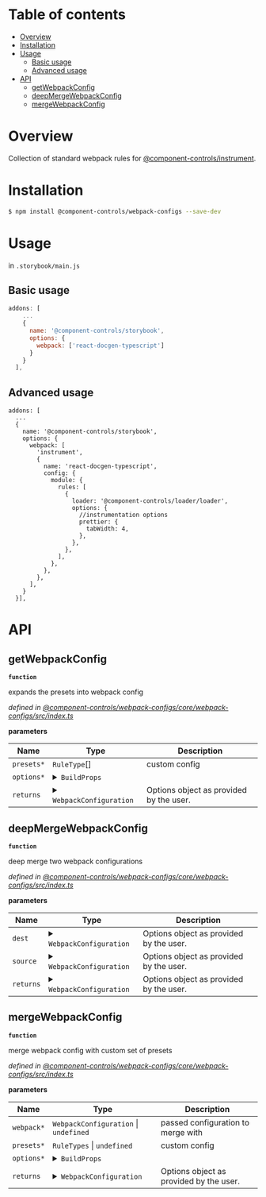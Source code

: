 # Table of contents

-   [Overview](#overview)
-   [Installation](#installation)
-   [Usage](#usage)
    -   [Basic usage](#basic-usage)
    -   [Advanced usage](#advanced-usage)
-   [API](#api)
    -   [getWebpackConfig](#getwebpackconfig)
    -   [deepMergeWebpackConfig](#deepmergewebpackconfig)
    -   [mergeWebpackConfig](#mergewebpackconfig)

# Overview

Collection of standard webpack rules for [@component-controls/instrument](https://github.com/ccontrols/component-controls/tree/master/core/instrument).

# Installation

```bash
$ npm install @component-controls/webpack-configs --save-dev
```

# Usage

in `.storybook/main.js`

## Basic usage

```js
addons: [
    ...
    {
      name: '@component-controls/storybook',
      options: {
        webpack: ['react-docgen-typescript']
      }
    }
  ],
```

## Advanced usage

    addons: [
      ...
      {
        name: '@component-controls/storybook',
        options: {
          webpack: [
            'instrument',
            {
              name: 'react-docgen-typescript',
              config: {
                module: {
                  rules: [
                    {
                      loader: '@component-controls/loader/loader',
                      options: {
                        //instrumentation options
                        prettier: {
                          tabWidth: 4,
                        },
                      },
                    },
                  ],
                },
              },
            },
          ],
        }
      }],

# API

<api-readme extract="getWebpackConfig, deepMergeWebpackConfig, mergeWebpackConfig"  maxDepth=5 />

<!-- START-API-README -->

## getWebpackConfig

**`function`**

expands the presets into webpack config

_defined in [@component-controls/webpack-configs/core/webpack-configs/src/index.ts](https://github.com/ccontrols/component-controls/tree/master/core/webpack-configs/src/index.ts#L71)_

**parameters**

| Name       | Type                                                                                                                                                                                                                                                                                                                                                                                                                                                                                                                                                                                                                                                                                                                                                                                                                                                                                                                                                                                                                                                                                                                                                                                                                                                                                                                                                                                                                                                                                                                                                                                                                                                                                                                                                                                                                                                                                                                                                                                                                                                                                                                                                                                                                                                                                                                                                                                                                                                                                                                                                                                                                                                                                                                                                                                                                                                                                                                                                                                                                                                                                                                                                                                                                                                                                                                                                                                                                                                                                                                                                                                                                                                                                                                                                                                                                                                                                                                                                                                                                                                                                                                                                                                                                                                                                                                                                                                                                                                                                                                                                                                                                                                                                                                                                                                                                                                                                                                                                                                                                                                                                                                                                                                                                                                                                                                                                                                                                                                                                                                                                                                                                                                                                                                                                                                                                                                                                                                                                                                                                                                                                                                                                                                                                                                                                                                                                                                                                                                                                                                                                                                                                                                                                                                                                                                                                                                                                                                                                                                                                                                                                                                                                                                                                                                                                                                                                                                                                                                                                                                                                                                                                                                                                                                                                                                                                                                                                                                                                                                                                                                                                                                                                                                                                                                                                                                                                                                                                                                                                                                                                                                                                                                                                                                                                                                                                                                                                                                                                                                                                                                                                                                                                                                                                                                                                                                                                                                                                                                                                                                                                                                                                                                                                                                                                                                                                                                                                                                                                                                                                                                                                                                                                                                                                                                                                                                                                                                                                                                                                                                                                                                                                                                                                                                                                                                                                                                                                                                                                                                                                                                                                                                             | Description                             |
| ---------- | -------------------------------------------------------------------------------------------------------------------------------------------------------------------------------------------------------------------------------------------------------------------------------------------------------------------------------------------------------------------------------------------------------------------------------------------------------------------------------------------------------------------------------------------------------------------------------------------------------------------------------------------------------------------------------------------------------------------------------------------------------------------------------------------------------------------------------------------------------------------------------------------------------------------------------------------------------------------------------------------------------------------------------------------------------------------------------------------------------------------------------------------------------------------------------------------------------------------------------------------------------------------------------------------------------------------------------------------------------------------------------------------------------------------------------------------------------------------------------------------------------------------------------------------------------------------------------------------------------------------------------------------------------------------------------------------------------------------------------------------------------------------------------------------------------------------------------------------------------------------------------------------------------------------------------------------------------------------------------------------------------------------------------------------------------------------------------------------------------------------------------------------------------------------------------------------------------------------------------------------------------------------------------------------------------------------------------------------------------------------------------------------------------------------------------------------------------------------------------------------------------------------------------------------------------------------------------------------------------------------------------------------------------------------------------------------------------------------------------------------------------------------------------------------------------------------------------------------------------------------------------------------------------------------------------------------------------------------------------------------------------------------------------------------------------------------------------------------------------------------------------------------------------------------------------------------------------------------------------------------------------------------------------------------------------------------------------------------------------------------------------------------------------------------------------------------------------------------------------------------------------------------------------------------------------------------------------------------------------------------------------------------------------------------------------------------------------------------------------------------------------------------------------------------------------------------------------------------------------------------------------------------------------------------------------------------------------------------------------------------------------------------------------------------------------------------------------------------------------------------------------------------------------------------------------------------------------------------------------------------------------------------------------------------------------------------------------------------------------------------------------------------------------------------------------------------------------------------------------------------------------------------------------------------------------------------------------------------------------------------------------------------------------------------------------------------------------------------------------------------------------------------------------------------------------------------------------------------------------------------------------------------------------------------------------------------------------------------------------------------------------------------------------------------------------------------------------------------------------------------------------------------------------------------------------------------------------------------------------------------------------------------------------------------------------------------------------------------------------------------------------------------------------------------------------------------------------------------------------------------------------------------------------------------------------------------------------------------------------------------------------------------------------------------------------------------------------------------------------------------------------------------------------------------------------------------------------------------------------------------------------------------------------------------------------------------------------------------------------------------------------------------------------------------------------------------------------------------------------------------------------------------------------------------------------------------------------------------------------------------------------------------------------------------------------------------------------------------------------------------------------------------------------------------------------------------------------------------------------------------------------------------------------------------------------------------------------------------------------------------------------------------------------------------------------------------------------------------------------------------------------------------------------------------------------------------------------------------------------------------------------------------------------------------------------------------------------------------------------------------------------------------------------------------------------------------------------------------------------------------------------------------------------------------------------------------------------------------------------------------------------------------------------------------------------------------------------------------------------------------------------------------------------------------------------------------------------------------------------------------------------------------------------------------------------------------------------------------------------------------------------------------------------------------------------------------------------------------------------------------------------------------------------------------------------------------------------------------------------------------------------------------------------------------------------------------------------------------------------------------------------------------------------------------------------------------------------------------------------------------------------------------------------------------------------------------------------------------------------------------------------------------------------------------------------------------------------------------------------------------------------------------------------------------------------------------------------------------------------------------------------------------------------------------------------------------------------------------------------------------------------------------------------------------------------------------------------------------------------------------------------------------------------------------------------------------------------------------------------------------------------------------------------------------------------------------------------------------------------------------------------------------------------------------------------------------------------------------------------------------------------------------------------------------------------------------------------------------------------------------------------------------------------------------------------------------------------------------------------------------------------------------------------------------------------------------------------------------------------------------------------------------------------------------------------------------------------------------------------------------------------------------------------------------------------------------------------------------------------------------------------------------------------------------------------------------------------------------------------------------------------------------------------------------------------------------------------------------------------------------------------------------------------------------------------------------------------------------------------------------------------------------------------------------------------------------------------------------------------------------------------------------------------------------------------------------------------------------------------------------------------------------------------------------------------------------------------------------------------------------------------------------------------------------------------------------------------------------------------------------------------------------------------------------------------------------------------------------------------------------------------------------------------------------------------------------------------------------------------------------------------------------------------------------------------------------------------------------------------------------------------------------------------------------------------------------------------------------------------------------------------- | --------------------------------------- |
| `presets*` | `RuleType`\[]                                                                                                                                                                                                                                                                                                                                                                                                                                                                                                                                                                                                                                                                                                                                                                                                                                                                                                                                                                                                                                                                                                                                                                                                                                                                                                                                                                                                                                                                                                                                                                                                                                                                                                                                                                                                                                                                                                                                                                                                                                                                                                                                                                                                                                                                                                                                                                                                                                                                                                                                                                                                                                                                                                                                                                                                                                                                                                                                                                                                                                                                                                                                                                                                                                                                                                                                                                                                                                                                                                                                                                                                                                                                                                                                                                                                                                                                                                                                                                                                                                                                                                                                                                                                                                                                                                                                                                                                                                                                                                                                                                                                                                                                                                                                                                                                                                                                                                                                                                                                                                                                                                                                                                                                                                                                                                                                                                                                                                                                                                                                                                                                                                                                                                                                                                                                                                                                                                                                                                                                                                                                                                                                                                                                                                                                                                                                                                                                                                                                                                                                                                                                                                                                                                                                                                                                                                                                                                                                                                                                                                                                                                                                                                                                                                                                                                                                                                                                                                                                                                                                                                                                                                                                                                                                                                                                                                                                                                                                                                                                                                                                                                                                                                                                                                                                                                                                                                                                                                                                                                                                                                                                                                                                                                                                                                                                                                                                                                                                                                                                                                                                                                                                                                                                                                                                                                                                                                                                                                                                                                                                                                                                                                                                                                                                                                                                                                                                                                                                                                                                                                                                                                                                                                                                                                                                                                                                                                                                                                                                                                                                                                                                                                                                                                                                                                                                                                                                                                                                                                                                                                                                                                                    | custom config                           |
| `options*` | <details><summary>`BuildProps`</summary><blockquote>`webpack`: `Configuration` \| `WebpackConfigFn`<br />`finalWebpack`: `Configuration` \| `WebpackConfigFn`<br />`presets`: RuleTypes<br />`configPath`: `string`<br />`distFolder`: `string`<br />`bundleName`: `string`<br />`staticFolder`: `string`<br />`cssFileName`: `string`<br />`logOptions`: `Partial`&lt;`LogOptions`><br />`mode`: `"none"` \| `"development"` \| `"production"`<br /><details><summary>`loaders`</summary><blockquote>`encodeHTML`\*: encodeHTML<br />`at`\*: **function** (<br />`index`\*: <br />) => `T` \| `undefined`<br />`module`: `string`<br />`ident`: `string`<br />`loader`: `string`<br />`options`: `string` \| `type`</blockquote></details></blockquote></details>                                                                                                                                                                                                                                                                                                                                                                                                                                                                                                                                                                                                                                                                                                                                                                                                                                                                                                                                                                                                                                                                                                                                                                                                                                                                                                                                                                                                                                                                                                                                                                                                                                                                                                                                                                                                                                                                                                                                                                                                                                                                                                                                                                                                                                                                                                                                                                                                                                                                                                                                                                                                                                                                                                                                                                                                                                                                                                                                                                                                                                                                                                                                                                                                                                                                                                                                                                                                                                                                                                                                                                                                                                                                                                                                                                                                                                                                                                                                                                                                                                                                                                                                                                                                                                                                                                                                                                                                                                                                                                                                                                                                                                                                                                                                                                                                                                                                                                                                                                                                                                                                                                                                                                                                                                                                                                                                                                                                                                                                                                                                                                                                                                                                                                                                                                                                                                                                                                                                                                                                                                                                                                                                                                                                                                                                                                                                                                                                                                                                                                                                                                                                                                                                                                                                                                                                                                                                                                                                                                                                                                                                                                                                                                                                                                                                                                                                                                                                                                                                                                                                                                                                                                                                                                                                                                                                                                                                                                                                                                                                                                                                                                                                                                                                                                                                                                                                                                                                                                                                                                                                                                                                                                                                                                                                                                                                                                                                                                                                                                                                                                                                                                                                                                                                                                                                                                                                                                                                                                                                                                                                                                                                                                                                                                                                                                                                                                                                                                                                                                                                                                                                                                                                                                                                                                                                                                                                                               |                                         |
| `returns`  | <details><summary>`WebpackConfiguration`</summary><blockquote>`amd`: `false` \| `type`<br />`bail`: `boolean`<br />`cache`: `boolean` \| `MemoryCacheOptions` \| `FileCacheOptions`<br />`context`: `string`<br />`dependencies`: `string`\[]<br />`devtool`: `string` \| `false`<br />`entry`: `string` \| `function` \| `EntryObject` \| `string`\[]<br /><details><summary>`experiments`</summary><blockquote>`asyncWebAssembly`: `boolean`<br />`backCompat`: `boolean`<br />`cacheUnaffected`: `boolean`<br />`css`: `boolean`<br />`futureDefaults`: `boolean`<br />`layers`: `boolean`<br />`outputModule`: `boolean`<br />`syncWebAssembly`: `boolean`<br />`topLevelAwait`: `boolean`<br />`buildHttp`: `HttpUriOptions` \| ((`string`, `RegExp`, `function`))\[]<br />`lazyCompilation`: `boolean` \| `LazyCompilationOptions`</blockquote></details><details><summary>`externals`</summary><blockquote>`byLayer`: `type` \| `function`</blockquote></details><details><summary>`externalsPresets`</summary><blockquote>`electron`: `boolean`<br />`electronMain`: `boolean`<br />`electronPreload`: `boolean`<br />`electronRenderer`: `boolean`<br />`node`: `boolean`<br />`nwjs`: `boolean`<br />`web`: `boolean`<br />`webAsync`: `boolean`</blockquote></details>`externalsType`: `"var"` \| `"module"` \| `"assign"` \| `"this"` \| `"window"` \| `"self"` \| `"global"` \| `"commonjs"` \| `"commonjs2"` \| `"commonjs-module"` \| `"commonjs-static"` \| `"amd"` \| `"amd-require"` \| `"umd"` \| `"umd2"` \| `"jsonp"` \| `"system"` \| `"promise"` \| `"import"` \| `"script"` \| `"node-commonjs"`<br />`ignoreWarnings`: ((`RegExp`, `type`, `function`))\[]<br /><details><summary>`infrastructureLogging`</summary><blockquote>`appendOnly`: `boolean`<br />`colors`: `boolean`<br />`console`: Console<br />`debug`: `string` \| `boolean` \| `RegExp` \| `FilterItemTypes`\[] \| `function`<br />`level`: `"none"` \| `"error"` \| `"warn"` \| `"info"` \| `"log"` \| `"verbose"`<br />`stream`: NodeJS.WritableStream</blockquote></details><details><summary>`loader`</summary><blockquote>\[`string`]: `any`</blockquote></details>`mode`: `"none"` \| `"development"` \| `"production"`<br /><details><summary>`module`</summary><blockquote>`defaultRules`: ((`RuleSetRule`, `string`))\[]<br />`exprContextCritical`: `boolean`<br />`exprContextRecursive`: `boolean`<br />`exprContextRegExp`: `boolean` \| `RegExp`<br />`exprContextRequest`: `string`<br /><details><summary>`generator`</summary><blockquote>`asset`\*: <br />`asset/inline`\*: <br />`asset/resource`\*: <br />`javascript`\*: <br />`javascript/auto`\*: <br />`javascript/dynamic`\*: <br />`javascript/esm`\*: </blockquote></details>`noParse`: `string` \| `Function` \| `RegExp` \| ((`string`, `Function`, `RegExp`))\[]<br /><details><summary>`parser`</summary><blockquote>`asset`\*: <br />`asset/inline`\*: <br />`asset/resource`\*: <br />`asset/source`\*: <br />`javascript`\*: <br />`javascript/auto`\*: <br />`javascript/dynamic`\*: <br />`javascript/esm`\*: </blockquote></details>`rules`: ((`RuleSetRule`, `string`))\[]<br />`strictExportPresence`: `boolean`<br />`strictThisContextOnImports`: `boolean`<br />`unknownContextCritical`: `boolean`<br />`unknownContextRecursive`: `boolean`<br />`unknownContextRegExp`: `boolean` \| `RegExp`<br />`unknownContextRequest`: `string`<br />`unsafeCache`: `boolean` \| `Function`<br />`wrappedContextCritical`: `boolean`<br />`wrappedContextRecursive`: `boolean`<br />`wrappedContextRegExp`: `RegExp`</blockquote></details>`name`: `string`<br />`node`: `false` \| `NodeOptions`<br /><details><summary>`optimization`</summary><blockquote>`checkWasmTypes`: `boolean`<br />`chunkIds`: `false` \| `"natural"` \| `"named"` \| `"deterministic"` \| `"size"` \| `"total-size"`<br />`concatenateModules`: `boolean`<br />`emitOnErrors`: `boolean`<br />`flagIncludedChunks`: `boolean`<br />`innerGraph`: `boolean`<br />`mangleExports`: `boolean` \| `"deterministic"` \| `"size"`<br />`mangleWasmImports`: `boolean`<br />`mergeDuplicateChunks`: `boolean`<br />`minimize`: `boolean`<br />`minimizer`: ((`function`, `WebpackPluginInstance`, `string`))\[]<br />`moduleIds`: `false` \| `"natural"` \| `"named"` \| `"deterministic"` \| `"size"` \| `"hashed"`<br />`noEmitOnErrors`: `boolean`<br />`nodeEnv`: `string` \| `false`<br />`portableRecords`: `boolean`<br />`providedExports`: `boolean`<br />`realContentHash`: `boolean`<br />`removeAvailableModules`: `boolean`<br />`removeEmptyChunks`: `boolean`<br />`runtimeChunk`: `boolean` \| `"single"` \| `"multiple"` \| `type`<br />`sideEffects`: `boolean` \| `"flag"`<br />`splitChunks`: `false` \| `OptimizationSplitChunksOptions`<br />`usedExports`: `boolean` \| `"global"`</blockquote></details><details><summary>`output`</summary><blockquote>`assetModuleFilename`: `string` \| `function`<br />`asyncChunks`: `boolean`<br />`auxiliaryComment`: `string` \| `LibraryCustomUmdCommentObject`<br />`charset`: `boolean`<br />`chunkFilename`: `string` \| `function`<br />`chunkFormat`: `string` \| `false`<br />`chunkLoadTimeout`: `number`<br />`chunkLoading`: `string` \| `false`<br />`chunkLoadingGlobal`: `string`<br />`clean`: `boolean` \| `CleanOptions`<br />`compareBeforeEmit`: `boolean`<br />`crossOriginLoading`: `false` \| `"anonymous"` \| `"use-credentials"`<br />`cssChunkFilename`: `string` \| `function`<br />`cssFilename`: `string` \| `function`<br />`devtoolFallbackModuleFilenameTemplate`: `string` \| `Function`<br />`devtoolModuleFilenameTemplate`: `string` \| `Function`<br />`devtoolNamespace`: `string`<br />`enabledChunkLoadingTypes`: `string`\[]<br />`enabledLibraryTypes`: `string`\[]<br />`enabledWasmLoadingTypes`: `string`\[]<br />`environment`: Environment<br />`filename`: `string` \| `function`<br />`globalObject`: `string`<br />`hashDigest`: `string`<br />`hashDigestLength`: `number`<br />`hashFunction`: `string` \| <br />`hashSalt`: `string`<br />`hotUpdateChunkFilename`: `string`<br />`hotUpdateGlobal`: `string`<br />`hotUpdateMainFilename`: `string`<br />`iife`: `boolean`<br />`importFunctionName`: `string`<br />`importMetaName`: `string`<br />`library`: `string` \| `string`\[] \| `LibraryOptions` \| `LibraryCustomUmdObject`<br />`libraryExport`: `string` \| `string`\[]<br />`libraryTarget`: `string`<br />`module`: `boolean`<br />`path`: `string`<br />`pathinfo`: `boolean` \| `"verbose"`<br />`publicPath`: `string` \| `function`<br />`scriptType`: `false` \| `"module"` \| `"text/javascript"`<br />`sourceMapFilename`: `string`<br />`sourcePrefix`: `string`<br />`strictModuleErrorHandling`: `boolean`<br />`strictModuleExceptionHandling`: `boolean`<br />`trustedTypes`: `string` \| `true` \| `TrustedTypes`<br />`umdNamedDefine`: `boolean`<br />`uniqueName`: `string`<br />`wasmLoading`: `string` \| `false`<br />`webassemblyModuleFilename`: `string`<br />`workerChunkLoading`: `string` \| `false`<br />`workerWasmLoading`: `string` \| `false`</blockquote></details>`parallelism`: `number`<br />`performance`: `false` \| `PerformanceOptions`<br />`plugins`: ((`function`, `WebpackPluginInstance`))\[]<br />`profile`: `boolean`<br />`recordsInputPath`: `string` \| `false`<br />`recordsOutputPath`: `string` \| `false`<br />`recordsPath`: `string` \| `false`<br /><details><summary>`resolve`</summary><blockquote>`alias`: `type`\[] \| `type`<br />`aliasFields`: ((`string`, `string`\[]))\[]<br /><details><summary>`byDependency`</summary><blockquote>\[`string`]: ResolveOptionsWebpackOptions</blockquote></details>`cache`: `boolean`<br />`cachePredicate`: **function** (<br />`request`\*: <br />) => `boolean`<br />`cacheWithContext`: `boolean`<br />`conditionNames`: `string`\[]<br />`descriptionFiles`: `string`\[]<br />`enforceExtension`: `boolean`<br />`exportsFields`: `string`\[]<br />`extensions`: `string`\[]<br />`fallback`: `type`\[] \| `type`<br />`fileSystem`: InputFileSystem<br />`fullySpecified`: `boolean`<br />`importsFields`: `string`\[]<br />`mainFields`: ((`string`, `string`\[]))\[]<br />`mainFiles`: `string`\[]<br />`modules`: `string`\[]<br />`plugins`: ((`ResolvePluginInstance`, `string`))\[]<br />`preferAbsolute`: `boolean`<br />`preferRelative`: `boolean`<br />`resolver`: Resolver<br />`restrictions`: ((`string`, `RegExp`))\[]<br />`roots`: `string`\[]<br />`symlinks`: `boolean`<br />`unsafeCache`: `boolean` \| `type`<br />`useSyncFileSystemCalls`: `boolean`</blockquote></details><details><summary>`resolveLoader`</summary><blockquote>`alias`: `type`\[] \| `type`<br />`aliasFields`: ((`string`, `string`\[]))\[]<br /><details><summary>`byDependency`</summary><blockquote>\[`string`]: ResolveOptionsWebpackOptions</blockquote></details>`cache`: `boolean`<br />`cachePredicate`: **function** (<br />`request`\*: <br />) => `boolean`<br />`cacheWithContext`: `boolean`<br />`conditionNames`: `string`\[]<br />`descriptionFiles`: `string`\[]<br />`enforceExtension`: `boolean`<br />`exportsFields`: `string`\[]<br />`extensions`: `string`\[]<br />`fallback`: `type`\[] \| `type`<br />`fileSystem`: InputFileSystem<br />`fullySpecified`: `boolean`<br />`importsFields`: `string`\[]<br />`mainFields`: ((`string`, `string`\[]))\[]<br />`mainFiles`: `string`\[]<br />`modules`: `string`\[]<br />`plugins`: ((`ResolvePluginInstance`, `string`))\[]<br />`preferAbsolute`: `boolean`<br />`preferRelative`: `boolean`<br />`resolver`: Resolver<br />`restrictions`: ((`string`, `RegExp`))\[]<br />`roots`: `string`\[]<br />`symlinks`: `boolean`<br />`unsafeCache`: `boolean` \| `type`<br />`useSyncFileSystemCalls`: `boolean`</blockquote></details><details><summary>`snapshot`</summary><blockquote><details><summary>`buildDependencies`</summary><blockquote>`hash`\*: <br />`timestamp`\*: </blockquote></details>`immutablePaths`: ((`string`, `RegExp`))\[]<br />`managedPaths`: ((`string`, `RegExp`))\[]<br /><details><summary>`module`</summary><blockquote>`hash`\*: <br />`timestamp`\*: </blockquote></details><details><summary>`resolve`</summary><blockquote>`hash`\*: <br />`timestamp`\*: </blockquote></details><details><summary>`resolveBuildDependencies`</summary><blockquote>`hash`\*: <br />`timestamp`\*: </blockquote></details></blockquote></details>`stats`: `boolean` \| `StatsOptions` \| `"none"` \| `"verbose"` \| `"summary"` \| `"errors-only"` \| `"errors-warnings"` \| `"minimal"` \| `"normal"` \| `"detailed"`<br />`target`: `string` \| `false` \| `string`\[]<br />`watch`: `boolean`<br /><details><summary>`watchOptions`</summary><blockquote>`aggregateTimeout`: `number`<br />`followSymlinks`: `boolean`<br />`ignored`: `string` \| `RegExp` \| `string`\[]<br />`poll`: `number` \| `boolean`<br />`stdin`: `boolean`</blockquote></details>`devServer`: `WebpackDevServer.Configuration` \| `undefined`</blockquote></details> | Options object as provided by the user. |

## deepMergeWebpackConfig

**`function`**

deep merge two webpack configurations

_defined in [@component-controls/webpack-configs/core/webpack-configs/src/index.ts](https://github.com/ccontrols/component-controls/tree/master/core/webpack-configs/src/index.ts#L101)_

**parameters**

| Name      | Type                                                                                                                                                                                                                                                                                                                                                                                                                                                                                                                                                                                                                                                                                                                                                                                                                                                                                                                                                                                                                                                                                                                                                                                                                                                                                                                                                                                                                                                                                                                                                                                                                                                                                                                                                                                                                                                                                                                                                                                                                                                                                                                                                                                                                                                                                                                                                                                                                                                                                                                                                                                                                                                                                                                                                                                                                                                                                                                                                                                                                                                                                                                                                                                                                                                                                                                                                                                                                                                                                                                                                                                                                                                                                                                                                                                                                                                                                                                                                                                                                                                                                                                                                                                                                                                                                                                                                                                                                                                                                                                                                                                                                                                                                                                                                                                                                                                                                                                                                                                                                                                                                                                                                                                                                                                                                                                                                                                                                                                                                                                                                                                                                                                                                                                                                                                                                                                                                                                                                                                                                                                                                                                                                                                                                                                                                                                                                                                                                                                                                                                                                                                                                                                                                                                                                                                                                                                                                                                                                                                                                                                                                                                                                                                                                                                                                                                                                                                                                                                                                                                                                                                                                                                                                                                                                                                                                                                                                                                                                                                                                                                                                                                                                                                                                                                                                                                                                                                                                                                                                                                                                                                                                                                                                                                                                                                                                                                                                                                                                                                                                                                                                                                                                                                                                                                                                                                                                                                                                                                                                                                                                                                                                                                                                                                                                                                                                                                                                                                                                                                                                                                                                                                                                                                                                                                                                                                                                                                                                                                                                                                                                                                                                                                                                                              | Description                             |
| --------- | ----------------------------------------------------------------------------------------------------------------------------------------------------------------------------------------------------------------------------------------------------------------------------------------------------------------------------------------------------------------------------------------------------------------------------------------------------------------------------------------------------------------------------------------------------------------------------------------------------------------------------------------------------------------------------------------------------------------------------------------------------------------------------------------------------------------------------------------------------------------------------------------------------------------------------------------------------------------------------------------------------------------------------------------------------------------------------------------------------------------------------------------------------------------------------------------------------------------------------------------------------------------------------------------------------------------------------------------------------------------------------------------------------------------------------------------------------------------------------------------------------------------------------------------------------------------------------------------------------------------------------------------------------------------------------------------------------------------------------------------------------------------------------------------------------------------------------------------------------------------------------------------------------------------------------------------------------------------------------------------------------------------------------------------------------------------------------------------------------------------------------------------------------------------------------------------------------------------------------------------------------------------------------------------------------------------------------------------------------------------------------------------------------------------------------------------------------------------------------------------------------------------------------------------------------------------------------------------------------------------------------------------------------------------------------------------------------------------------------------------------------------------------------------------------------------------------------------------------------------------------------------------------------------------------------------------------------------------------------------------------------------------------------------------------------------------------------------------------------------------------------------------------------------------------------------------------------------------------------------------------------------------------------------------------------------------------------------------------------------------------------------------------------------------------------------------------------------------------------------------------------------------------------------------------------------------------------------------------------------------------------------------------------------------------------------------------------------------------------------------------------------------------------------------------------------------------------------------------------------------------------------------------------------------------------------------------------------------------------------------------------------------------------------------------------------------------------------------------------------------------------------------------------------------------------------------------------------------------------------------------------------------------------------------------------------------------------------------------------------------------------------------------------------------------------------------------------------------------------------------------------------------------------------------------------------------------------------------------------------------------------------------------------------------------------------------------------------------------------------------------------------------------------------------------------------------------------------------------------------------------------------------------------------------------------------------------------------------------------------------------------------------------------------------------------------------------------------------------------------------------------------------------------------------------------------------------------------------------------------------------------------------------------------------------------------------------------------------------------------------------------------------------------------------------------------------------------------------------------------------------------------------------------------------------------------------------------------------------------------------------------------------------------------------------------------------------------------------------------------------------------------------------------------------------------------------------------------------------------------------------------------------------------------------------------------------------------------------------------------------------------------------------------------------------------------------------------------------------------------------------------------------------------------------------------------------------------------------------------------------------------------------------------------------------------------------------------------------------------------------------------------------------------------------------------------------------------------------------------------------------------------------------------------------------------------------------------------------------------------------------------------------------------------------------------------------------------------------------------------------------------------------------------------------------------------------------------------------------------------------------------------------------------------------------------------------------------------------------------------------------------------------------------------------------------------------------------------------------------------------------------------------------------------------------------------------------------------------------------------------------------------------------------------------------------------------------------------------------------------------------------------------------------------------------------------------------------------------------------------------------------------------------------------------------------------------------------------------------------------------------------------------------------------------------------------------------------------------------------------------------------------------------------------------------------------------------------------------------------------------------------------------------------------------------------------------------------------------------------------------------------------------------------------------------------------------------------------------------------------------------------------------------------------------------------------------------------------------------------------------------------------------------------------------------------------------------------------------------------------------------------------------------------------------------------------------------------------------------------------------------------------------------------------------------------------------------------------------------------------------------------------------------------------------------------------------------------------------------------------------------------------------------------------------------------------------------------------------------------------------------------------------------------------------------------------------------------------------------------------------------------------------------------------------------------------------------------------------------------------------------------------------------------------------------------------------------------------------------------------------------------------------------------------------------------------------------------------------------------------------------------------------------------------------------------------------------------------------------------------------------------------------------------------------------------------------------------------------------------------------------------------------------------------------------------------------------------------------------------------------------------------------------------------------------------------------------------------------------------------------------------------------------------------------------------------------------------------------------------------------------------------------------------------------------------------------------------------------------------------------------------------------------------------------------------------------------------------------------------------------------------------------------------------------------------------------------------------------------------------------------------------------------------------------------------------------------------------------------------------------------------------------------------------------------------------------------------------------------------------------------------------------------------------------------------------------------------------------- | --------------------------------------- |
| `dest`    | <details><summary>`WebpackConfiguration`</summary><blockquote>`amd`: `false` \| `type`<br />`bail`: `boolean`<br />`cache`: `boolean` \| `MemoryCacheOptions` \| `FileCacheOptions`<br />`context`: `string`<br />`dependencies`: `string`\[]<br />`devtool`: `string` \| `false`<br />`entry`: `string` \| `function` \| `EntryObject` \| `string`\[]<br /><details><summary>`experiments`</summary><blockquote>`asyncWebAssembly`: `boolean`<br />`backCompat`: `boolean`<br />`cacheUnaffected`: `boolean`<br />`css`: `boolean`<br />`futureDefaults`: `boolean`<br />`layers`: `boolean`<br />`outputModule`: `boolean`<br />`syncWebAssembly`: `boolean`<br />`topLevelAwait`: `boolean`<br />`buildHttp`: `HttpUriOptions` \| ((`string`, `RegExp`, `function`))\[]<br />`lazyCompilation`: `boolean` \| `LazyCompilationOptions`</blockquote></details>`externals`: `string` \| `RegExp` \| `ExternalItem`\[] \| `ExternalItemObjectUnknown` \| `function` \| `function`<br /><details><summary>`externalsPresets`</summary><blockquote>`electron`: `boolean`<br />`electronMain`: `boolean`<br />`electronPreload`: `boolean`<br />`electronRenderer`: `boolean`<br />`node`: `boolean`<br />`nwjs`: `boolean`<br />`web`: `boolean`<br />`webAsync`: `boolean`</blockquote></details>`externalsType`: `"var"` \| `"module"` \| `"assign"` \| `"this"` \| `"window"` \| `"self"` \| `"global"` \| `"commonjs"` \| `"commonjs2"` \| `"commonjs-module"` \| `"commonjs-static"` \| `"amd"` \| `"amd-require"` \| `"umd"` \| `"umd2"` \| `"jsonp"` \| `"system"` \| `"promise"` \| `"import"` \| `"script"` \| `"node-commonjs"`<br />`ignoreWarnings`: ((`RegExp`, `type`, `function`))\[]<br /><details><summary>`infrastructureLogging`</summary><blockquote>`appendOnly`: `boolean`<br />`colors`: `boolean`<br />`console`: Console<br />`debug`: `string` \| `boolean` \| `RegExp` \| `FilterItemTypes`\[] \| `function`<br />`level`: `"none"` \| `"error"` \| `"warn"` \| `"info"` \| `"log"` \| `"verbose"`<br />`stream`: NodeJS.WritableStream</blockquote></details><details><summary>`loader`</summary><blockquote>\[`string`]: `any`</blockquote></details>`mode`: `"none"` \| `"development"` \| `"production"`<br /><details><summary>`module`</summary><blockquote>`defaultRules`: ((`RuleSetRule`, `string`))\[]<br />`exprContextCritical`: `boolean`<br />`exprContextRecursive`: `boolean`<br />`exprContextRegExp`: `boolean` \| `RegExp`<br />`exprContextRequest`: `string`<br />`generator`: GeneratorOptionsByModuleType<br />`noParse`: `string` \| `Function` \| `RegExp` \| ((`string`, `Function`, `RegExp`))\[]<br />`parser`: ParserOptionsByModuleType<br />`rules`: ((`RuleSetRule`, `string`))\[]<br />`strictExportPresence`: `boolean`<br />`strictThisContextOnImports`: `boolean`<br />`unknownContextCritical`: `boolean`<br />`unknownContextRecursive`: `boolean`<br />`unknownContextRegExp`: `boolean` \| `RegExp`<br />`unknownContextRequest`: `string`<br />`unsafeCache`: `boolean` \| `Function`<br />`wrappedContextCritical`: `boolean`<br />`wrappedContextRecursive`: `boolean`<br />`wrappedContextRegExp`: `RegExp`</blockquote></details>`name`: `string`<br />`node`: `false` \| `NodeOptions`<br /><details><summary>`optimization`</summary><blockquote>`checkWasmTypes`: `boolean`<br />`chunkIds`: `false` \| `"natural"` \| `"named"` \| `"deterministic"` \| `"size"` \| `"total-size"`<br />`concatenateModules`: `boolean`<br />`emitOnErrors`: `boolean`<br />`flagIncludedChunks`: `boolean`<br />`innerGraph`: `boolean`<br />`mangleExports`: `boolean` \| `"deterministic"` \| `"size"`<br />`mangleWasmImports`: `boolean`<br />`mergeDuplicateChunks`: `boolean`<br />`minimize`: `boolean`<br />`minimizer`: ((`function`, `WebpackPluginInstance`, `string`))\[]<br />`moduleIds`: `false` \| `"natural"` \| `"named"` \| `"deterministic"` \| `"size"` \| `"hashed"`<br />`noEmitOnErrors`: `boolean`<br />`nodeEnv`: `string` \| `false`<br />`portableRecords`: `boolean`<br />`providedExports`: `boolean`<br />`realContentHash`: `boolean`<br />`removeAvailableModules`: `boolean`<br />`removeEmptyChunks`: `boolean`<br />`runtimeChunk`: `boolean` \| `"single"` \| `"multiple"` \| `type`<br />`sideEffects`: `boolean` \| `"flag"`<br />`splitChunks`: `false` \| `OptimizationSplitChunksOptions`<br />`usedExports`: `boolean` \| `"global"`</blockquote></details><details><summary>`output`</summary><blockquote>`assetModuleFilename`: `string` \| `function`<br />`asyncChunks`: `boolean`<br />`auxiliaryComment`: `string` \| `LibraryCustomUmdCommentObject`<br />`charset`: `boolean`<br />`chunkFilename`: `string` \| `function`<br />`chunkFormat`: `string` \| `false`<br />`chunkLoadTimeout`: `number`<br />`chunkLoading`: `string` \| `false`<br />`chunkLoadingGlobal`: `string`<br />`clean`: `boolean` \| `CleanOptions`<br />`compareBeforeEmit`: `boolean`<br />`crossOriginLoading`: `false` \| `"anonymous"` \| `"use-credentials"`<br />`cssChunkFilename`: `string` \| `function`<br />`cssFilename`: `string` \| `function`<br />`devtoolFallbackModuleFilenameTemplate`: `string` \| `Function`<br />`devtoolModuleFilenameTemplate`: `string` \| `Function`<br />`devtoolNamespace`: `string`<br />`enabledChunkLoadingTypes`: `string`\[]<br />`enabledLibraryTypes`: `string`\[]<br />`enabledWasmLoadingTypes`: `string`\[]<br />`environment`: Environment<br />`filename`: `string` \| `function`<br />`globalObject`: `string`<br />`hashDigest`: `string`<br />`hashDigestLength`: `number`<br />`hashFunction`: `string` \| <br />`hashSalt`: `string`<br />`hotUpdateChunkFilename`: `string`<br />`hotUpdateGlobal`: `string`<br />`hotUpdateMainFilename`: `string`<br />`iife`: `boolean`<br />`importFunctionName`: `string`<br />`importMetaName`: `string`<br />`library`: `string` \| `string`\[] \| `LibraryOptions` \| `LibraryCustomUmdObject`<br />`libraryExport`: `string` \| `string`\[]<br />`libraryTarget`: `string`<br />`module`: `boolean`<br />`path`: `string`<br />`pathinfo`: `boolean` \| `"verbose"`<br />`publicPath`: `string` \| `function`<br />`scriptType`: `false` \| `"module"` \| `"text/javascript"`<br />`sourceMapFilename`: `string`<br />`sourcePrefix`: `string`<br />`strictModuleErrorHandling`: `boolean`<br />`strictModuleExceptionHandling`: `boolean`<br />`trustedTypes`: `string` \| `true` \| `TrustedTypes`<br />`umdNamedDefine`: `boolean`<br />`uniqueName`: `string`<br />`wasmLoading`: `string` \| `false`<br />`webassemblyModuleFilename`: `string`<br />`workerChunkLoading`: `string` \| `false`<br />`workerWasmLoading`: `string` \| `false`</blockquote></details>`parallelism`: `number`<br />`performance`: `false` \| `PerformanceOptions`<br />`plugins`: ((`function`, `WebpackPluginInstance`))\[]<br />`profile`: `boolean`<br />`recordsInputPath`: `string` \| `false`<br />`recordsOutputPath`: `string` \| `false`<br />`recordsPath`: `string` \| `false`<br /><details><summary>`resolve`</summary><blockquote>`alias`: `type`\[] \| `type`<br />`aliasFields`: ((`string`, `string`\[]))\[]<br /><details><summary>`byDependency`</summary><blockquote>\[`string`]: ResolveOptionsWebpackOptions</blockquote></details>`cache`: `boolean`<br />`cachePredicate`: **function** (<br />`request`\*: <br />) => `boolean`<br />`cacheWithContext`: `boolean`<br />`conditionNames`: `string`\[]<br />`descriptionFiles`: `string`\[]<br />`enforceExtension`: `boolean`<br />`exportsFields`: `string`\[]<br />`extensions`: `string`\[]<br />`fallback`: `type`\[] \| `type`<br />`fileSystem`: InputFileSystem<br />`fullySpecified`: `boolean`<br />`importsFields`: `string`\[]<br />`mainFields`: ((`string`, `string`\[]))\[]<br />`mainFiles`: `string`\[]<br />`modules`: `string`\[]<br />`plugins`: ((`ResolvePluginInstance`, `string`))\[]<br />`preferAbsolute`: `boolean`<br />`preferRelative`: `boolean`<br />`resolver`: Resolver<br />`restrictions`: ((`string`, `RegExp`))\[]<br />`roots`: `string`\[]<br />`symlinks`: `boolean`<br />`unsafeCache`: `boolean` \| `type`<br />`useSyncFileSystemCalls`: `boolean`</blockquote></details><details><summary>`resolveLoader`</summary><blockquote>`alias`: `type`\[] \| `type`<br />`aliasFields`: ((`string`, `string`\[]))\[]<br /><details><summary>`byDependency`</summary><blockquote>\[`string`]: ResolveOptionsWebpackOptions</blockquote></details>`cache`: `boolean`<br />`cachePredicate`: **function** (<br />`request`\*: <br />) => `boolean`<br />`cacheWithContext`: `boolean`<br />`conditionNames`: `string`\[]<br />`descriptionFiles`: `string`\[]<br />`enforceExtension`: `boolean`<br />`exportsFields`: `string`\[]<br />`extensions`: `string`\[]<br />`fallback`: `type`\[] \| `type`<br />`fileSystem`: InputFileSystem<br />`fullySpecified`: `boolean`<br />`importsFields`: `string`\[]<br />`mainFields`: ((`string`, `string`\[]))\[]<br />`mainFiles`: `string`\[]<br />`modules`: `string`\[]<br />`plugins`: ((`ResolvePluginInstance`, `string`))\[]<br />`preferAbsolute`: `boolean`<br />`preferRelative`: `boolean`<br />`resolver`: Resolver<br />`restrictions`: ((`string`, `RegExp`))\[]<br />`roots`: `string`\[]<br />`symlinks`: `boolean`<br />`unsafeCache`: `boolean` \| `type`<br />`useSyncFileSystemCalls`: `boolean`</blockquote></details><details><summary>`snapshot`</summary><blockquote><details><summary>`buildDependencies`</summary><blockquote>`hash`\*: <br />`timestamp`\*: </blockquote></details>`immutablePaths`: ((`string`, `RegExp`))\[]<br />`managedPaths`: ((`string`, `RegExp`))\[]<br /><details><summary>`module`</summary><blockquote>`hash`\*: <br />`timestamp`\*: </blockquote></details><details><summary>`resolve`</summary><blockquote>`hash`\*: <br />`timestamp`\*: </blockquote></details><details><summary>`resolveBuildDependencies`</summary><blockquote>`hash`\*: <br />`timestamp`\*: </blockquote></details></blockquote></details>`stats`: `boolean` \| `StatsOptions` \| `"none"` \| `"verbose"` \| `"summary"` \| `"errors-only"` \| `"errors-warnings"` \| `"minimal"` \| `"normal"` \| `"detailed"`<br />`target`: `string` \| `false` \| `string`\[]<br />`watch`: `boolean`<br /><details><summary>`watchOptions`</summary><blockquote>`aggregateTimeout`: `number`<br />`followSymlinks`: `boolean`<br />`ignored`: `string` \| `RegExp` \| `string`\[]<br />`poll`: `number` \| `boolean`<br />`stdin`: `boolean`</blockquote></details>`devServer`: `WebpackDevServer.Configuration` \| `undefined`</blockquote></details> | Options object as provided by the user. |
| `source`  | <details><summary>`WebpackConfiguration`</summary><blockquote>`amd`: `false` \| `type`<br />`bail`: `boolean`<br />`cache`: `boolean` \| `MemoryCacheOptions` \| `FileCacheOptions`<br />`context`: `string`<br />`dependencies`: `string`\[]<br />`devtool`: `string` \| `false`<br />`entry`: `string` \| `function` \| `EntryObject` \| `string`\[]<br /><details><summary>`experiments`</summary><blockquote>`asyncWebAssembly`: `boolean`<br />`backCompat`: `boolean`<br />`cacheUnaffected`: `boolean`<br />`css`: `boolean`<br />`futureDefaults`: `boolean`<br />`layers`: `boolean`<br />`outputModule`: `boolean`<br />`syncWebAssembly`: `boolean`<br />`topLevelAwait`: `boolean`<br />`buildHttp`: `HttpUriOptions` \| ((`string`, `RegExp`, `function`))\[]<br />`lazyCompilation`: `boolean` \| `LazyCompilationOptions`</blockquote></details>`externals`: `string` \| `RegExp` \| `ExternalItem`\[] \| `ExternalItemObjectUnknown` \| `function` \| `function`<br /><details><summary>`externalsPresets`</summary><blockquote>`electron`: `boolean`<br />`electronMain`: `boolean`<br />`electronPreload`: `boolean`<br />`electronRenderer`: `boolean`<br />`node`: `boolean`<br />`nwjs`: `boolean`<br />`web`: `boolean`<br />`webAsync`: `boolean`</blockquote></details>`externalsType`: `"var"` \| `"module"` \| `"assign"` \| `"this"` \| `"window"` \| `"self"` \| `"global"` \| `"commonjs"` \| `"commonjs2"` \| `"commonjs-module"` \| `"commonjs-static"` \| `"amd"` \| `"amd-require"` \| `"umd"` \| `"umd2"` \| `"jsonp"` \| `"system"` \| `"promise"` \| `"import"` \| `"script"` \| `"node-commonjs"`<br />`ignoreWarnings`: ((`RegExp`, `type`, `function`))\[]<br /><details><summary>`infrastructureLogging`</summary><blockquote>`appendOnly`: `boolean`<br />`colors`: `boolean`<br />`console`: Console<br />`debug`: `string` \| `boolean` \| `RegExp` \| `FilterItemTypes`\[] \| `function`<br />`level`: `"none"` \| `"error"` \| `"warn"` \| `"info"` \| `"log"` \| `"verbose"`<br />`stream`: NodeJS.WritableStream</blockquote></details><details><summary>`loader`</summary><blockquote>\[`string`]: `any`</blockquote></details>`mode`: `"none"` \| `"development"` \| `"production"`<br /><details><summary>`module`</summary><blockquote>`defaultRules`: ((`RuleSetRule`, `string`))\[]<br />`exprContextCritical`: `boolean`<br />`exprContextRecursive`: `boolean`<br />`exprContextRegExp`: `boolean` \| `RegExp`<br />`exprContextRequest`: `string`<br />`generator`: GeneratorOptionsByModuleType<br />`noParse`: `string` \| `Function` \| `RegExp` \| ((`string`, `Function`, `RegExp`))\[]<br />`parser`: ParserOptionsByModuleType<br />`rules`: ((`RuleSetRule`, `string`))\[]<br />`strictExportPresence`: `boolean`<br />`strictThisContextOnImports`: `boolean`<br />`unknownContextCritical`: `boolean`<br />`unknownContextRecursive`: `boolean`<br />`unknownContextRegExp`: `boolean` \| `RegExp`<br />`unknownContextRequest`: `string`<br />`unsafeCache`: `boolean` \| `Function`<br />`wrappedContextCritical`: `boolean`<br />`wrappedContextRecursive`: `boolean`<br />`wrappedContextRegExp`: `RegExp`</blockquote></details>`name`: `string`<br />`node`: `false` \| `NodeOptions`<br /><details><summary>`optimization`</summary><blockquote>`checkWasmTypes`: `boolean`<br />`chunkIds`: `false` \| `"natural"` \| `"named"` \| `"deterministic"` \| `"size"` \| `"total-size"`<br />`concatenateModules`: `boolean`<br />`emitOnErrors`: `boolean`<br />`flagIncludedChunks`: `boolean`<br />`innerGraph`: `boolean`<br />`mangleExports`: `boolean` \| `"deterministic"` \| `"size"`<br />`mangleWasmImports`: `boolean`<br />`mergeDuplicateChunks`: `boolean`<br />`minimize`: `boolean`<br />`minimizer`: ((`function`, `WebpackPluginInstance`, `string`))\[]<br />`moduleIds`: `false` \| `"natural"` \| `"named"` \| `"deterministic"` \| `"size"` \| `"hashed"`<br />`noEmitOnErrors`: `boolean`<br />`nodeEnv`: `string` \| `false`<br />`portableRecords`: `boolean`<br />`providedExports`: `boolean`<br />`realContentHash`: `boolean`<br />`removeAvailableModules`: `boolean`<br />`removeEmptyChunks`: `boolean`<br />`runtimeChunk`: `boolean` \| `"single"` \| `"multiple"` \| `type`<br />`sideEffects`: `boolean` \| `"flag"`<br />`splitChunks`: `false` \| `OptimizationSplitChunksOptions`<br />`usedExports`: `boolean` \| `"global"`</blockquote></details><details><summary>`output`</summary><blockquote>`assetModuleFilename`: `string` \| `function`<br />`asyncChunks`: `boolean`<br />`auxiliaryComment`: `string` \| `LibraryCustomUmdCommentObject`<br />`charset`: `boolean`<br />`chunkFilename`: `string` \| `function`<br />`chunkFormat`: `string` \| `false`<br />`chunkLoadTimeout`: `number`<br />`chunkLoading`: `string` \| `false`<br />`chunkLoadingGlobal`: `string`<br />`clean`: `boolean` \| `CleanOptions`<br />`compareBeforeEmit`: `boolean`<br />`crossOriginLoading`: `false` \| `"anonymous"` \| `"use-credentials"`<br />`cssChunkFilename`: `string` \| `function`<br />`cssFilename`: `string` \| `function`<br />`devtoolFallbackModuleFilenameTemplate`: `string` \| `Function`<br />`devtoolModuleFilenameTemplate`: `string` \| `Function`<br />`devtoolNamespace`: `string`<br />`enabledChunkLoadingTypes`: `string`\[]<br />`enabledLibraryTypes`: `string`\[]<br />`enabledWasmLoadingTypes`: `string`\[]<br />`environment`: Environment<br />`filename`: `string` \| `function`<br />`globalObject`: `string`<br />`hashDigest`: `string`<br />`hashDigestLength`: `number`<br />`hashFunction`: `string` \| <br />`hashSalt`: `string`<br />`hotUpdateChunkFilename`: `string`<br />`hotUpdateGlobal`: `string`<br />`hotUpdateMainFilename`: `string`<br />`iife`: `boolean`<br />`importFunctionName`: `string`<br />`importMetaName`: `string`<br />`library`: `string` \| `string`\[] \| `LibraryOptions` \| `LibraryCustomUmdObject`<br />`libraryExport`: `string` \| `string`\[]<br />`libraryTarget`: `string`<br />`module`: `boolean`<br />`path`: `string`<br />`pathinfo`: `boolean` \| `"verbose"`<br />`publicPath`: `string` \| `function`<br />`scriptType`: `false` \| `"module"` \| `"text/javascript"`<br />`sourceMapFilename`: `string`<br />`sourcePrefix`: `string`<br />`strictModuleErrorHandling`: `boolean`<br />`strictModuleExceptionHandling`: `boolean`<br />`trustedTypes`: `string` \| `true` \| `TrustedTypes`<br />`umdNamedDefine`: `boolean`<br />`uniqueName`: `string`<br />`wasmLoading`: `string` \| `false`<br />`webassemblyModuleFilename`: `string`<br />`workerChunkLoading`: `string` \| `false`<br />`workerWasmLoading`: `string` \| `false`</blockquote></details>`parallelism`: `number`<br />`performance`: `false` \| `PerformanceOptions`<br />`plugins`: ((`function`, `WebpackPluginInstance`))\[]<br />`profile`: `boolean`<br />`recordsInputPath`: `string` \| `false`<br />`recordsOutputPath`: `string` \| `false`<br />`recordsPath`: `string` \| `false`<br /><details><summary>`resolve`</summary><blockquote>`alias`: `type`\[] \| `type`<br />`aliasFields`: ((`string`, `string`\[]))\[]<br /><details><summary>`byDependency`</summary><blockquote>\[`string`]: ResolveOptionsWebpackOptions</blockquote></details>`cache`: `boolean`<br />`cachePredicate`: **function** (<br />`request`\*: <br />) => `boolean`<br />`cacheWithContext`: `boolean`<br />`conditionNames`: `string`\[]<br />`descriptionFiles`: `string`\[]<br />`enforceExtension`: `boolean`<br />`exportsFields`: `string`\[]<br />`extensions`: `string`\[]<br />`fallback`: `type`\[] \| `type`<br />`fileSystem`: InputFileSystem<br />`fullySpecified`: `boolean`<br />`importsFields`: `string`\[]<br />`mainFields`: ((`string`, `string`\[]))\[]<br />`mainFiles`: `string`\[]<br />`modules`: `string`\[]<br />`plugins`: ((`ResolvePluginInstance`, `string`))\[]<br />`preferAbsolute`: `boolean`<br />`preferRelative`: `boolean`<br />`resolver`: Resolver<br />`restrictions`: ((`string`, `RegExp`))\[]<br />`roots`: `string`\[]<br />`symlinks`: `boolean`<br />`unsafeCache`: `boolean` \| `type`<br />`useSyncFileSystemCalls`: `boolean`</blockquote></details><details><summary>`resolveLoader`</summary><blockquote>`alias`: `type`\[] \| `type`<br />`aliasFields`: ((`string`, `string`\[]))\[]<br /><details><summary>`byDependency`</summary><blockquote>\[`string`]: ResolveOptionsWebpackOptions</blockquote></details>`cache`: `boolean`<br />`cachePredicate`: **function** (<br />`request`\*: <br />) => `boolean`<br />`cacheWithContext`: `boolean`<br />`conditionNames`: `string`\[]<br />`descriptionFiles`: `string`\[]<br />`enforceExtension`: `boolean`<br />`exportsFields`: `string`\[]<br />`extensions`: `string`\[]<br />`fallback`: `type`\[] \| `type`<br />`fileSystem`: InputFileSystem<br />`fullySpecified`: `boolean`<br />`importsFields`: `string`\[]<br />`mainFields`: ((`string`, `string`\[]))\[]<br />`mainFiles`: `string`\[]<br />`modules`: `string`\[]<br />`plugins`: ((`ResolvePluginInstance`, `string`))\[]<br />`preferAbsolute`: `boolean`<br />`preferRelative`: `boolean`<br />`resolver`: Resolver<br />`restrictions`: ((`string`, `RegExp`))\[]<br />`roots`: `string`\[]<br />`symlinks`: `boolean`<br />`unsafeCache`: `boolean` \| `type`<br />`useSyncFileSystemCalls`: `boolean`</blockquote></details><details><summary>`snapshot`</summary><blockquote><details><summary>`buildDependencies`</summary><blockquote>`hash`\*: <br />`timestamp`\*: </blockquote></details>`immutablePaths`: ((`string`, `RegExp`))\[]<br />`managedPaths`: ((`string`, `RegExp`))\[]<br /><details><summary>`module`</summary><blockquote>`hash`\*: <br />`timestamp`\*: </blockquote></details><details><summary>`resolve`</summary><blockquote>`hash`\*: <br />`timestamp`\*: </blockquote></details><details><summary>`resolveBuildDependencies`</summary><blockquote>`hash`\*: <br />`timestamp`\*: </blockquote></details></blockquote></details>`stats`: `boolean` \| `StatsOptions` \| `"none"` \| `"verbose"` \| `"summary"` \| `"errors-only"` \| `"errors-warnings"` \| `"minimal"` \| `"normal"` \| `"detailed"`<br />`target`: `string` \| `false` \| `string`\[]<br />`watch`: `boolean`<br /><details><summary>`watchOptions`</summary><blockquote>`aggregateTimeout`: `number`<br />`followSymlinks`: `boolean`<br />`ignored`: `string` \| `RegExp` \| `string`\[]<br />`poll`: `number` \| `boolean`<br />`stdin`: `boolean`</blockquote></details>`devServer`: `WebpackDevServer.Configuration` \| `undefined`</blockquote></details> | Options object as provided by the user. |
| `returns` | <details><summary>`WebpackConfiguration`</summary><blockquote>`amd`: `false` \| `type`<br />`bail`: `boolean`<br />`cache`: `boolean` \| `MemoryCacheOptions` \| `FileCacheOptions`<br />`context`: `string`<br />`dependencies`: `string`\[]<br />`devtool`: `string` \| `false`<br />`entry`: `string` \| `function` \| `EntryObject` \| `string`\[]<br /><details><summary>`experiments`</summary><blockquote>`asyncWebAssembly`: `boolean`<br />`backCompat`: `boolean`<br />`cacheUnaffected`: `boolean`<br />`css`: `boolean`<br />`futureDefaults`: `boolean`<br />`layers`: `boolean`<br />`outputModule`: `boolean`<br />`syncWebAssembly`: `boolean`<br />`topLevelAwait`: `boolean`<br />`buildHttp`: `HttpUriOptions` \| ((`string`, `RegExp`, `function`))\[]<br />`lazyCompilation`: `boolean` \| `LazyCompilationOptions`</blockquote></details>`externals`: `string` \| `RegExp` \| `ExternalItem`\[] \| `ExternalItemObjectUnknown` \| `function` \| `function`<br /><details><summary>`externalsPresets`</summary><blockquote>`electron`: `boolean`<br />`electronMain`: `boolean`<br />`electronPreload`: `boolean`<br />`electronRenderer`: `boolean`<br />`node`: `boolean`<br />`nwjs`: `boolean`<br />`web`: `boolean`<br />`webAsync`: `boolean`</blockquote></details>`externalsType`: `"var"` \| `"module"` \| `"assign"` \| `"this"` \| `"window"` \| `"self"` \| `"global"` \| `"commonjs"` \| `"commonjs2"` \| `"commonjs-module"` \| `"commonjs-static"` \| `"amd"` \| `"amd-require"` \| `"umd"` \| `"umd2"` \| `"jsonp"` \| `"system"` \| `"promise"` \| `"import"` \| `"script"` \| `"node-commonjs"`<br />`ignoreWarnings`: ((`RegExp`, `type`, `function`))\[]<br /><details><summary>`infrastructureLogging`</summary><blockquote>`appendOnly`: `boolean`<br />`colors`: `boolean`<br />`console`: Console<br />`debug`: `string` \| `boolean` \| `RegExp` \| `FilterItemTypes`\[] \| `function`<br />`level`: `"none"` \| `"error"` \| `"warn"` \| `"info"` \| `"log"` \| `"verbose"`<br />`stream`: NodeJS.WritableStream</blockquote></details><details><summary>`loader`</summary><blockquote>\[`string`]: `any`</blockquote></details>`mode`: `"none"` \| `"development"` \| `"production"`<br /><details><summary>`module`</summary><blockquote>`defaultRules`: ((`RuleSetRule`, `string`))\[]<br />`exprContextCritical`: `boolean`<br />`exprContextRecursive`: `boolean`<br />`exprContextRegExp`: `boolean` \| `RegExp`<br />`exprContextRequest`: `string`<br />`generator`: GeneratorOptionsByModuleType<br />`noParse`: `string` \| `Function` \| `RegExp` \| ((`string`, `Function`, `RegExp`))\[]<br />`parser`: ParserOptionsByModuleType<br />`rules`: ((`RuleSetRule`, `string`))\[]<br />`strictExportPresence`: `boolean`<br />`strictThisContextOnImports`: `boolean`<br />`unknownContextCritical`: `boolean`<br />`unknownContextRecursive`: `boolean`<br />`unknownContextRegExp`: `boolean` \| `RegExp`<br />`unknownContextRequest`: `string`<br />`unsafeCache`: `boolean` \| `Function`<br />`wrappedContextCritical`: `boolean`<br />`wrappedContextRecursive`: `boolean`<br />`wrappedContextRegExp`: `RegExp`</blockquote></details>`name`: `string`<br />`node`: `false` \| `NodeOptions`<br /><details><summary>`optimization`</summary><blockquote>`checkWasmTypes`: `boolean`<br />`chunkIds`: `false` \| `"natural"` \| `"named"` \| `"deterministic"` \| `"size"` \| `"total-size"`<br />`concatenateModules`: `boolean`<br />`emitOnErrors`: `boolean`<br />`flagIncludedChunks`: `boolean`<br />`innerGraph`: `boolean`<br />`mangleExports`: `boolean` \| `"deterministic"` \| `"size"`<br />`mangleWasmImports`: `boolean`<br />`mergeDuplicateChunks`: `boolean`<br />`minimize`: `boolean`<br />`minimizer`: ((`function`, `WebpackPluginInstance`, `string`))\[]<br />`moduleIds`: `false` \| `"natural"` \| `"named"` \| `"deterministic"` \| `"size"` \| `"hashed"`<br />`noEmitOnErrors`: `boolean`<br />`nodeEnv`: `string` \| `false`<br />`portableRecords`: `boolean`<br />`providedExports`: `boolean`<br />`realContentHash`: `boolean`<br />`removeAvailableModules`: `boolean`<br />`removeEmptyChunks`: `boolean`<br />`runtimeChunk`: `boolean` \| `"single"` \| `"multiple"` \| `type`<br />`sideEffects`: `boolean` \| `"flag"`<br />`splitChunks`: `false` \| `OptimizationSplitChunksOptions`<br />`usedExports`: `boolean` \| `"global"`</blockquote></details><details><summary>`output`</summary><blockquote>`assetModuleFilename`: `string` \| `function`<br />`asyncChunks`: `boolean`<br />`auxiliaryComment`: `string` \| `LibraryCustomUmdCommentObject`<br />`charset`: `boolean`<br />`chunkFilename`: `string` \| `function`<br />`chunkFormat`: `string` \| `false`<br />`chunkLoadTimeout`: `number`<br />`chunkLoading`: `string` \| `false`<br />`chunkLoadingGlobal`: `string`<br />`clean`: `boolean` \| `CleanOptions`<br />`compareBeforeEmit`: `boolean`<br />`crossOriginLoading`: `false` \| `"anonymous"` \| `"use-credentials"`<br />`cssChunkFilename`: `string` \| `function`<br />`cssFilename`: `string` \| `function`<br />`devtoolFallbackModuleFilenameTemplate`: `string` \| `Function`<br />`devtoolModuleFilenameTemplate`: `string` \| `Function`<br />`devtoolNamespace`: `string`<br />`enabledChunkLoadingTypes`: `string`\[]<br />`enabledLibraryTypes`: `string`\[]<br />`enabledWasmLoadingTypes`: `string`\[]<br />`environment`: Environment<br />`filename`: `string` \| `function`<br />`globalObject`: `string`<br />`hashDigest`: `string`<br />`hashDigestLength`: `number`<br />`hashFunction`: `string` \| <br />`hashSalt`: `string`<br />`hotUpdateChunkFilename`: `string`<br />`hotUpdateGlobal`: `string`<br />`hotUpdateMainFilename`: `string`<br />`iife`: `boolean`<br />`importFunctionName`: `string`<br />`importMetaName`: `string`<br />`library`: `string` \| `string`\[] \| `LibraryOptions` \| `LibraryCustomUmdObject`<br />`libraryExport`: `string` \| `string`\[]<br />`libraryTarget`: `string`<br />`module`: `boolean`<br />`path`: `string`<br />`pathinfo`: `boolean` \| `"verbose"`<br />`publicPath`: `string` \| `function`<br />`scriptType`: `false` \| `"module"` \| `"text/javascript"`<br />`sourceMapFilename`: `string`<br />`sourcePrefix`: `string`<br />`strictModuleErrorHandling`: `boolean`<br />`strictModuleExceptionHandling`: `boolean`<br />`trustedTypes`: `string` \| `true` \| `TrustedTypes`<br />`umdNamedDefine`: `boolean`<br />`uniqueName`: `string`<br />`wasmLoading`: `string` \| `false`<br />`webassemblyModuleFilename`: `string`<br />`workerChunkLoading`: `string` \| `false`<br />`workerWasmLoading`: `string` \| `false`</blockquote></details>`parallelism`: `number`<br />`performance`: `false` \| `PerformanceOptions`<br />`plugins`: ((`function`, `WebpackPluginInstance`))\[]<br />`profile`: `boolean`<br />`recordsInputPath`: `string` \| `false`<br />`recordsOutputPath`: `string` \| `false`<br />`recordsPath`: `string` \| `false`<br /><details><summary>`resolve`</summary><blockquote>`alias`: `type`\[] \| `type`<br />`aliasFields`: ((`string`, `string`\[]))\[]<br /><details><summary>`byDependency`</summary><blockquote>\[`string`]: ResolveOptionsWebpackOptions</blockquote></details>`cache`: `boolean`<br />`cachePredicate`: **function** (<br />`request`\*: <br />) => `boolean`<br />`cacheWithContext`: `boolean`<br />`conditionNames`: `string`\[]<br />`descriptionFiles`: `string`\[]<br />`enforceExtension`: `boolean`<br />`exportsFields`: `string`\[]<br />`extensions`: `string`\[]<br />`fallback`: `type`\[] \| `type`<br />`fileSystem`: InputFileSystem<br />`fullySpecified`: `boolean`<br />`importsFields`: `string`\[]<br />`mainFields`: ((`string`, `string`\[]))\[]<br />`mainFiles`: `string`\[]<br />`modules`: `string`\[]<br />`plugins`: ((`ResolvePluginInstance`, `string`))\[]<br />`preferAbsolute`: `boolean`<br />`preferRelative`: `boolean`<br />`resolver`: Resolver<br />`restrictions`: ((`string`, `RegExp`))\[]<br />`roots`: `string`\[]<br />`symlinks`: `boolean`<br />`unsafeCache`: `boolean` \| `type`<br />`useSyncFileSystemCalls`: `boolean`</blockquote></details><details><summary>`resolveLoader`</summary><blockquote>`alias`: `type`\[] \| `type`<br />`aliasFields`: ((`string`, `string`\[]))\[]<br /><details><summary>`byDependency`</summary><blockquote>\[`string`]: ResolveOptionsWebpackOptions</blockquote></details>`cache`: `boolean`<br />`cachePredicate`: **function** (<br />`request`\*: <br />) => `boolean`<br />`cacheWithContext`: `boolean`<br />`conditionNames`: `string`\[]<br />`descriptionFiles`: `string`\[]<br />`enforceExtension`: `boolean`<br />`exportsFields`: `string`\[]<br />`extensions`: `string`\[]<br />`fallback`: `type`\[] \| `type`<br />`fileSystem`: InputFileSystem<br />`fullySpecified`: `boolean`<br />`importsFields`: `string`\[]<br />`mainFields`: ((`string`, `string`\[]))\[]<br />`mainFiles`: `string`\[]<br />`modules`: `string`\[]<br />`plugins`: ((`ResolvePluginInstance`, `string`))\[]<br />`preferAbsolute`: `boolean`<br />`preferRelative`: `boolean`<br />`resolver`: Resolver<br />`restrictions`: ((`string`, `RegExp`))\[]<br />`roots`: `string`\[]<br />`symlinks`: `boolean`<br />`unsafeCache`: `boolean` \| `type`<br />`useSyncFileSystemCalls`: `boolean`</blockquote></details><details><summary>`snapshot`</summary><blockquote><details><summary>`buildDependencies`</summary><blockquote>`hash`\*: <br />`timestamp`\*: </blockquote></details>`immutablePaths`: ((`string`, `RegExp`))\[]<br />`managedPaths`: ((`string`, `RegExp`))\[]<br /><details><summary>`module`</summary><blockquote>`hash`\*: <br />`timestamp`\*: </blockquote></details><details><summary>`resolve`</summary><blockquote>`hash`\*: <br />`timestamp`\*: </blockquote></details><details><summary>`resolveBuildDependencies`</summary><blockquote>`hash`\*: <br />`timestamp`\*: </blockquote></details></blockquote></details>`stats`: `boolean` \| `StatsOptions` \| `"none"` \| `"verbose"` \| `"summary"` \| `"errors-only"` \| `"errors-warnings"` \| `"minimal"` \| `"normal"` \| `"detailed"`<br />`target`: `string` \| `false` \| `string`\[]<br />`watch`: `boolean`<br /><details><summary>`watchOptions`</summary><blockquote>`aggregateTimeout`: `number`<br />`followSymlinks`: `boolean`<br />`ignored`: `string` \| `RegExp` \| `string`\[]<br />`poll`: `number` \| `boolean`<br />`stdin`: `boolean`</blockquote></details>`devServer`: `WebpackDevServer.Configuration` \| `undefined`</blockquote></details> | Options object as provided by the user. |

## mergeWebpackConfig

**`function`**

merge webpack config with custom set of presets

_defined in [@component-controls/webpack-configs/core/webpack-configs/src/index.ts](https://github.com/ccontrols/component-controls/tree/master/core/webpack-configs/src/index.ts#L118)_

**parameters**

| Name       | Type                                                                                                                                                                                                                                                                                                                                                                                                                                                                                                                                                                                                                                                                                                                                                                                                                                                                                                                                                                                                                                                                                                                                                                                                                                                                                                                                                                                                                                                                                                                                                                                                                                                                                                                                                                                                                                                                                                                                                                                                                                                                                                                                                                                                                                                                                                                                                                                                                                                                                                                                                                                                                                                                                                                                                                                                                                                                                                                                                                                                                                                                                                                                                                                                                                                                                                                                                                                                                                                                                                                                                                                                                                                                                                                                                                                                                                                                                                                                                                                                                                                                                                                                                                                                                                                                                                                                                                                                                                                                                                                                                                                                                                                                                                                                                                                                                                                                                                                                                                                                                                                                                                                                                                                                                                                                                                                                                                                                                                                                                                                                                                                                                                                                                                                                                                                                                                                                                                                                                                                                                                                                                                                                                                                                                                                                                                                                                                                                                                                                                                                                                                                                                                                                                                                                                                                                                                                                                                                                                                                                                                                                                                                                                                                                                                                                                                                                                                                                                                                                                                                                                                                                                                                                                                                                                                                                                                                                                                                                                                                                                                                                                                                                                                                                                                                                                                                                                                                                                                                                                                                                                                                                                                                                                                                                                                                                                                                                                                                                                                                                                                                                                                                                                                                                                                                                                                                                                                                                                                                                                                                                                                                                                                                                                                                                                                                                                                                                                                                                                                                                                                                                                                                                                                                                                                                                                                                                                                                                                                                                                                                                                                                                                                                                                                              | Description                             |
| ---------- | ----------------------------------------------------------------------------------------------------------------------------------------------------------------------------------------------------------------------------------------------------------------------------------------------------------------------------------------------------------------------------------------------------------------------------------------------------------------------------------------------------------------------------------------------------------------------------------------------------------------------------------------------------------------------------------------------------------------------------------------------------------------------------------------------------------------------------------------------------------------------------------------------------------------------------------------------------------------------------------------------------------------------------------------------------------------------------------------------------------------------------------------------------------------------------------------------------------------------------------------------------------------------------------------------------------------------------------------------------------------------------------------------------------------------------------------------------------------------------------------------------------------------------------------------------------------------------------------------------------------------------------------------------------------------------------------------------------------------------------------------------------------------------------------------------------------------------------------------------------------------------------------------------------------------------------------------------------------------------------------------------------------------------------------------------------------------------------------------------------------------------------------------------------------------------------------------------------------------------------------------------------------------------------------------------------------------------------------------------------------------------------------------------------------------------------------------------------------------------------------------------------------------------------------------------------------------------------------------------------------------------------------------------------------------------------------------------------------------------------------------------------------------------------------------------------------------------------------------------------------------------------------------------------------------------------------------------------------------------------------------------------------------------------------------------------------------------------------------------------------------------------------------------------------------------------------------------------------------------------------------------------------------------------------------------------------------------------------------------------------------------------------------------------------------------------------------------------------------------------------------------------------------------------------------------------------------------------------------------------------------------------------------------------------------------------------------------------------------------------------------------------------------------------------------------------------------------------------------------------------------------------------------------------------------------------------------------------------------------------------------------------------------------------------------------------------------------------------------------------------------------------------------------------------------------------------------------------------------------------------------------------------------------------------------------------------------------------------------------------------------------------------------------------------------------------------------------------------------------------------------------------------------------------------------------------------------------------------------------------------------------------------------------------------------------------------------------------------------------------------------------------------------------------------------------------------------------------------------------------------------------------------------------------------------------------------------------------------------------------------------------------------------------------------------------------------------------------------------------------------------------------------------------------------------------------------------------------------------------------------------------------------------------------------------------------------------------------------------------------------------------------------------------------------------------------------------------------------------------------------------------------------------------------------------------------------------------------------------------------------------------------------------------------------------------------------------------------------------------------------------------------------------------------------------------------------------------------------------------------------------------------------------------------------------------------------------------------------------------------------------------------------------------------------------------------------------------------------------------------------------------------------------------------------------------------------------------------------------------------------------------------------------------------------------------------------------------------------------------------------------------------------------------------------------------------------------------------------------------------------------------------------------------------------------------------------------------------------------------------------------------------------------------------------------------------------------------------------------------------------------------------------------------------------------------------------------------------------------------------------------------------------------------------------------------------------------------------------------------------------------------------------------------------------------------------------------------------------------------------------------------------------------------------------------------------------------------------------------------------------------------------------------------------------------------------------------------------------------------------------------------------------------------------------------------------------------------------------------------------------------------------------------------------------------------------------------------------------------------------------------------------------------------------------------------------------------------------------------------------------------------------------------------------------------------------------------------------------------------------------------------------------------------------------------------------------------------------------------------------------------------------------------------------------------------------------------------------------------------------------------------------------------------------------------------------------------------------------------------------------------------------------------------------------------------------------------------------------------------------------------------------------------------------------------------------------------------------------------------------------------------------------------------------------------------------------------------------------------------------------------------------------------------------------------------------------------------------------------------------------------------------------------------------------------------------------------------------------------------------------------------------------------------------------------------------------------------------------------------------------------------------------------------------------------------------------------------------------------------------------------------------------------------------------------------------------------------------------------------------------------------------------------------------------------------------------------------------------------------------------------------------------------------------------------------------------------------------------------------------------------------------------------------------------------------------------------------------------------------------------------------------------------------------------------------------------------------------------------------------------------------------------------------------------------------------------------------------------------------------------------------------------------------------------------------------------------------------------------------------------------------------------------------------------------------------------------------------------------------------------------------------------------------------------------------------------------------------------------------------------------------------------------------------------------------------------------------------------------------------------------------------------------------------------------------------------------------------------------------------------------------------------------------------------------------------------------------------------------------------------------------------------------------------------------------------------------------------------- | --------------------------------------- |
| `webpack*` | `WebpackConfiguration` \| `undefined`                                                                                                                                                                                                                                                                                                                                                                                                                                                                                                                                                                                                                                                                                                                                                                                                                                                                                                                                                                                                                                                                                                                                                                                                                                                                                                                                                                                                                                                                                                                                                                                                                                                                                                                                                                                                                                                                                                                                                                                                                                                                                                                                                                                                                                                                                                                                                                                                                                                                                                                                                                                                                                                                                                                                                                                                                                                                                                                                                                                                                                                                                                                                                                                                                                                                                                                                                                                                                                                                                                                                                                                                                                                                                                                                                                                                                                                                                                                                                                                                                                                                                                                                                                                                                                                                                                                                                                                                                                                                                                                                                                                                                                                                                                                                                                                                                                                                                                                                                                                                                                                                                                                                                                                                                                                                                                                                                                                                                                                                                                                                                                                                                                                                                                                                                                                                                                                                                                                                                                                                                                                                                                                                                                                                                                                                                                                                                                                                                                                                                                                                                                                                                                                                                                                                                                                                                                                                                                                                                                                                                                                                                                                                                                                                                                                                                                                                                                                                                                                                                                                                                                                                                                                                                                                                                                                                                                                                                                                                                                                                                                                                                                                                                                                                                                                                                                                                                                                                                                                                                                                                                                                                                                                                                                                                                                                                                                                                                                                                                                                                                                                                                                                                                                                                                                                                                                                                                                                                                                                                                                                                                                                                                                                                                                                                                                                                                                                                                                                                                                                                                                                                                                                                                                                                                                                                                                                                                                                                                                                                                                                                                                                                                                                                             | passed configuration to merge with      |
| `presets*` | `RuleTypes` \| `undefined`                                                                                                                                                                                                                                                                                                                                                                                                                                                                                                                                                                                                                                                                                                                                                                                                                                                                                                                                                                                                                                                                                                                                                                                                                                                                                                                                                                                                                                                                                                                                                                                                                                                                                                                                                                                                                                                                                                                                                                                                                                                                                                                                                                                                                                                                                                                                                                                                                                                                                                                                                                                                                                                                                                                                                                                                                                                                                                                                                                                                                                                                                                                                                                                                                                                                                                                                                                                                                                                                                                                                                                                                                                                                                                                                                                                                                                                                                                                                                                                                                                                                                                                                                                                                                                                                                                                                                                                                                                                                                                                                                                                                                                                                                                                                                                                                                                                                                                                                                                                                                                                                                                                                                                                                                                                                                                                                                                                                                                                                                                                                                                                                                                                                                                                                                                                                                                                                                                                                                                                                                                                                                                                                                                                                                                                                                                                                                                                                                                                                                                                                                                                                                                                                                                                                                                                                                                                                                                                                                                                                                                                                                                                                                                                                                                                                                                                                                                                                                                                                                                                                                                                                                                                                                                                                                                                                                                                                                                                                                                                                                                                                                                                                                                                                                                                                                                                                                                                                                                                                                                                                                                                                                                                                                                                                                                                                                                                                                                                                                                                                                                                                                                                                                                                                                                                                                                                                                                                                                                                                                                                                                                                                                                                                                                                                                                                                                                                                                                                                                                                                                                                                                                                                                                                                                                                                                                                                                                                                                                                                                                                                                                                                                                                                                        | custom config                           |
| `options*` | <details><summary>`BuildProps`</summary><blockquote>`webpack`: `Configuration` \| `WebpackConfigFn`<br />`finalWebpack`: `Configuration` \| `WebpackConfigFn`<br />`presets`: RuleTypes<br />`configPath`: `string`<br />`distFolder`: `string`<br />`bundleName`: `string`<br />`staticFolder`: `string`<br />`cssFileName`: `string`<br />`logOptions`: `Partial`&lt;`LogOptions`><br />`mode`: `"none"` \| `"development"` \| `"production"`<br /><details><summary>`loaders`</summary><blockquote>`encodeHTML`\*: encodeHTML<br />`at`\*: **function** (<br />`index`\*: <br />) => `T` \| `undefined`<br />`module`: `string`</blockquote></details></blockquote></details>                                                                                                                                                                                                                                                                                                                                                                                                                                                                                                                                                                                                                                                                                                                                                                                                                                                                                                                                                                                                                                                                                                                                                                                                                                                                                                                                                                                                                                                                                                                                                                                                                                                                                                                                                                                                                                                                                                                                                                                                                                                                                                                                                                                                                                                                                                                                                                                                                                                                                                                                                                                                                                                                                                                                                                                                                                                                                                                                                                                                                                                                                                                                                                                                                                                                                                                                                                                                                                                                                                                                                                                                                                                                                                                                                                                                                                                                                                                                                                                                                                                                                                                                                                                                                                                                                                                                                                                                                                                                                                                                                                                                                                                                                                                                                                                                                                                                                                                                                                                                                                                                                                                                                                                                                                                                                                                                                                                                                                                                                                                                                                                                                                                                                                                                                                                                                                                                                                                                                                                                                                                                                                                                                                                                                                                                                                                                                                                                                                                                                                                                                                                                                                                                                                                                                                                                                                                                                                                                                                                                                                                                                                                                                                                                                                                                                                                                                                                                                                                                                                                                                                                                                                                                                                                                                                                                                                                                                                                                                                                                                                                                                                                                                                                                                                                                                                                                                                                                                                                                                                                                                                                                                                                                                                                                                                                                                                                                                                                                                                                                                                                                                                                                                                                                                                                                                                                                                                                                                                                                                                                                                                                                                                                                                                                                                                                                                                                                                                                                                                                                                                  |                                         |
| `returns`  | <details><summary>`WebpackConfiguration`</summary><blockquote>`amd`: `false` \| `type`<br />`bail`: `boolean`<br />`cache`: `boolean` \| `MemoryCacheOptions` \| `FileCacheOptions`<br />`context`: `string`<br />`dependencies`: `string`\[]<br />`devtool`: `string` \| `false`<br />`entry`: `string` \| `function` \| `EntryObject` \| `string`\[]<br /><details><summary>`experiments`</summary><blockquote>`asyncWebAssembly`: `boolean`<br />`backCompat`: `boolean`<br />`cacheUnaffected`: `boolean`<br />`css`: `boolean`<br />`futureDefaults`: `boolean`<br />`layers`: `boolean`<br />`outputModule`: `boolean`<br />`syncWebAssembly`: `boolean`<br />`topLevelAwait`: `boolean`<br />`buildHttp`: `HttpUriOptions` \| ((`string`, `RegExp`, `function`))\[]<br />`lazyCompilation`: `boolean` \| `LazyCompilationOptions`</blockquote></details>`externals`: `string` \| `RegExp` \| `ExternalItem`\[] \| `ExternalItemObjectUnknown` \| `function` \| `function`<br /><details><summary>`externalsPresets`</summary><blockquote>`electron`: `boolean`<br />`electronMain`: `boolean`<br />`electronPreload`: `boolean`<br />`electronRenderer`: `boolean`<br />`node`: `boolean`<br />`nwjs`: `boolean`<br />`web`: `boolean`<br />`webAsync`: `boolean`</blockquote></details>`externalsType`: `"var"` \| `"module"` \| `"assign"` \| `"this"` \| `"window"` \| `"self"` \| `"global"` \| `"commonjs"` \| `"commonjs2"` \| `"commonjs-module"` \| `"commonjs-static"` \| `"amd"` \| `"amd-require"` \| `"umd"` \| `"umd2"` \| `"jsonp"` \| `"system"` \| `"promise"` \| `"import"` \| `"script"` \| `"node-commonjs"`<br />`ignoreWarnings`: ((`RegExp`, `type`, `function`))\[]<br /><details><summary>`infrastructureLogging`</summary><blockquote>`appendOnly`: `boolean`<br />`colors`: `boolean`<br />`console`: Console<br />`debug`: `string` \| `boolean` \| `RegExp` \| `FilterItemTypes`\[] \| `function`<br />`level`: `"none"` \| `"error"` \| `"warn"` \| `"info"` \| `"log"` \| `"verbose"`<br />`stream`: NodeJS.WritableStream</blockquote></details><details><summary>`loader`</summary><blockquote>\[`string`]: `any`</blockquote></details>`mode`: `"none"` \| `"development"` \| `"production"`<br /><details><summary>`module`</summary><blockquote>`defaultRules`: ((`RuleSetRule`, `string`))\[]<br />`exprContextCritical`: `boolean`<br />`exprContextRecursive`: `boolean`<br />`exprContextRegExp`: `boolean` \| `RegExp`<br />`exprContextRequest`: `string`<br />`generator`: GeneratorOptionsByModuleType<br />`noParse`: `string` \| `Function` \| `RegExp` \| ((`string`, `Function`, `RegExp`))\[]<br />`parser`: ParserOptionsByModuleType<br />`rules`: ((`RuleSetRule`, `string`))\[]<br />`strictExportPresence`: `boolean`<br />`strictThisContextOnImports`: `boolean`<br />`unknownContextCritical`: `boolean`<br />`unknownContextRecursive`: `boolean`<br />`unknownContextRegExp`: `boolean` \| `RegExp`<br />`unknownContextRequest`: `string`<br />`unsafeCache`: `boolean` \| `Function`<br />`wrappedContextCritical`: `boolean`<br />`wrappedContextRecursive`: `boolean`<br />`wrappedContextRegExp`: `RegExp`</blockquote></details>`name`: `string`<br />`node`: `false` \| `NodeOptions`<br /><details><summary>`optimization`</summary><blockquote>`checkWasmTypes`: `boolean`<br />`chunkIds`: `false` \| `"natural"` \| `"named"` \| `"deterministic"` \| `"size"` \| `"total-size"`<br />`concatenateModules`: `boolean`<br />`emitOnErrors`: `boolean`<br />`flagIncludedChunks`: `boolean`<br />`innerGraph`: `boolean`<br />`mangleExports`: `boolean` \| `"deterministic"` \| `"size"`<br />`mangleWasmImports`: `boolean`<br />`mergeDuplicateChunks`: `boolean`<br />`minimize`: `boolean`<br />`minimizer`: ((`function`, `WebpackPluginInstance`, `string`))\[]<br />`moduleIds`: `false` \| `"natural"` \| `"named"` \| `"deterministic"` \| `"size"` \| `"hashed"`<br />`noEmitOnErrors`: `boolean`<br />`nodeEnv`: `string` \| `false`<br />`portableRecords`: `boolean`<br />`providedExports`: `boolean`<br />`realContentHash`: `boolean`<br />`removeAvailableModules`: `boolean`<br />`removeEmptyChunks`: `boolean`<br />`runtimeChunk`: `boolean` \| `"single"` \| `"multiple"` \| `type`<br />`sideEffects`: `boolean` \| `"flag"`<br />`splitChunks`: `false` \| `OptimizationSplitChunksOptions`<br />`usedExports`: `boolean` \| `"global"`</blockquote></details><details><summary>`output`</summary><blockquote>`assetModuleFilename`: `string` \| `function`<br />`asyncChunks`: `boolean`<br />`auxiliaryComment`: `string` \| `LibraryCustomUmdCommentObject`<br />`charset`: `boolean`<br />`chunkFilename`: `string` \| `function`<br />`chunkFormat`: `string` \| `false`<br />`chunkLoadTimeout`: `number`<br />`chunkLoading`: `string` \| `false`<br />`chunkLoadingGlobal`: `string`<br />`clean`: `boolean` \| `CleanOptions`<br />`compareBeforeEmit`: `boolean`<br />`crossOriginLoading`: `false` \| `"anonymous"` \| `"use-credentials"`<br />`cssChunkFilename`: `string` \| `function`<br />`cssFilename`: `string` \| `function`<br />`devtoolFallbackModuleFilenameTemplate`: `string` \| `Function`<br />`devtoolModuleFilenameTemplate`: `string` \| `Function`<br />`devtoolNamespace`: `string`<br />`enabledChunkLoadingTypes`: `string`\[]<br />`enabledLibraryTypes`: `string`\[]<br />`enabledWasmLoadingTypes`: `string`\[]<br />`environment`: Environment<br />`filename`: `string` \| `function`<br />`globalObject`: `string`<br />`hashDigest`: `string`<br />`hashDigestLength`: `number`<br />`hashFunction`: `string` \| <br />`hashSalt`: `string`<br />`hotUpdateChunkFilename`: `string`<br />`hotUpdateGlobal`: `string`<br />`hotUpdateMainFilename`: `string`<br />`iife`: `boolean`<br />`importFunctionName`: `string`<br />`importMetaName`: `string`<br />`library`: `string` \| `string`\[] \| `LibraryOptions` \| `LibraryCustomUmdObject`<br />`libraryExport`: `string` \| `string`\[]<br />`libraryTarget`: `string`<br />`module`: `boolean`<br />`path`: `string`<br />`pathinfo`: `boolean` \| `"verbose"`<br />`publicPath`: `string` \| `function`<br />`scriptType`: `false` \| `"module"` \| `"text/javascript"`<br />`sourceMapFilename`: `string`<br />`sourcePrefix`: `string`<br />`strictModuleErrorHandling`: `boolean`<br />`strictModuleExceptionHandling`: `boolean`<br />`trustedTypes`: `string` \| `true` \| `TrustedTypes`<br />`umdNamedDefine`: `boolean`<br />`uniqueName`: `string`<br />`wasmLoading`: `string` \| `false`<br />`webassemblyModuleFilename`: `string`<br />`workerChunkLoading`: `string` \| `false`<br />`workerWasmLoading`: `string` \| `false`</blockquote></details>`parallelism`: `number`<br />`performance`: `false` \| `PerformanceOptions`<br />`plugins`: ((`function`, `WebpackPluginInstance`))\[]<br />`profile`: `boolean`<br />`recordsInputPath`: `string` \| `false`<br />`recordsOutputPath`: `string` \| `false`<br />`recordsPath`: `string` \| `false`<br /><details><summary>`resolve`</summary><blockquote>`alias`: `type`\[] \| `type`<br />`aliasFields`: ((`string`, `string`\[]))\[]<br /><details><summary>`byDependency`</summary><blockquote>\[`string`]: ResolveOptionsWebpackOptions</blockquote></details>`cache`: `boolean`<br />`cachePredicate`: **function** (<br />`request`\*: <br />) => `boolean`<br />`cacheWithContext`: `boolean`<br />`conditionNames`: `string`\[]<br />`descriptionFiles`: `string`\[]<br />`enforceExtension`: `boolean`<br />`exportsFields`: `string`\[]<br />`extensions`: `string`\[]<br />`fallback`: `type`\[] \| `type`<br />`fileSystem`: InputFileSystem<br />`fullySpecified`: `boolean`<br />`importsFields`: `string`\[]<br />`mainFields`: ((`string`, `string`\[]))\[]<br />`mainFiles`: `string`\[]<br />`modules`: `string`\[]<br />`plugins`: ((`ResolvePluginInstance`, `string`))\[]<br />`preferAbsolute`: `boolean`<br />`preferRelative`: `boolean`<br />`resolver`: Resolver<br />`restrictions`: ((`string`, `RegExp`))\[]<br />`roots`: `string`\[]<br />`symlinks`: `boolean`<br />`unsafeCache`: `boolean` \| `type`<br />`useSyncFileSystemCalls`: `boolean`</blockquote></details><details><summary>`resolveLoader`</summary><blockquote>`alias`: `type`\[] \| `type`<br />`aliasFields`: ((`string`, `string`\[]))\[]<br /><details><summary>`byDependency`</summary><blockquote>\[`string`]: ResolveOptionsWebpackOptions</blockquote></details>`cache`: `boolean`<br />`cachePredicate`: **function** (<br />`request`\*: <br />) => `boolean`<br />`cacheWithContext`: `boolean`<br />`conditionNames`: `string`\[]<br />`descriptionFiles`: `string`\[]<br />`enforceExtension`: `boolean`<br />`exportsFields`: `string`\[]<br />`extensions`: `string`\[]<br />`fallback`: `type`\[] \| `type`<br />`fileSystem`: InputFileSystem<br />`fullySpecified`: `boolean`<br />`importsFields`: `string`\[]<br />`mainFields`: ((`string`, `string`\[]))\[]<br />`mainFiles`: `string`\[]<br />`modules`: `string`\[]<br />`plugins`: ((`ResolvePluginInstance`, `string`))\[]<br />`preferAbsolute`: `boolean`<br />`preferRelative`: `boolean`<br />`resolver`: Resolver<br />`restrictions`: ((`string`, `RegExp`))\[]<br />`roots`: `string`\[]<br />`symlinks`: `boolean`<br />`unsafeCache`: `boolean` \| `type`<br />`useSyncFileSystemCalls`: `boolean`</blockquote></details><details><summary>`snapshot`</summary><blockquote><details><summary>`buildDependencies`</summary><blockquote>`hash`\*: <br />`timestamp`\*: </blockquote></details>`immutablePaths`: ((`string`, `RegExp`))\[]<br />`managedPaths`: ((`string`, `RegExp`))\[]<br /><details><summary>`module`</summary><blockquote>`hash`\*: <br />`timestamp`\*: </blockquote></details><details><summary>`resolve`</summary><blockquote>`hash`\*: <br />`timestamp`\*: </blockquote></details><details><summary>`resolveBuildDependencies`</summary><blockquote>`hash`\*: <br />`timestamp`\*: </blockquote></details></blockquote></details>`stats`: `boolean` \| `StatsOptions` \| `"none"` \| `"verbose"` \| `"summary"` \| `"errors-only"` \| `"errors-warnings"` \| `"minimal"` \| `"normal"` \| `"detailed"`<br />`target`: `string` \| `false` \| `string`\[]<br />`watch`: `boolean`<br /><details><summary>`watchOptions`</summary><blockquote>`aggregateTimeout`: `number`<br />`followSymlinks`: `boolean`<br />`ignored`: `string` \| `RegExp` \| `string`\[]<br />`poll`: `number` \| `boolean`<br />`stdin`: `boolean`</blockquote></details>`devServer`: `WebpackDevServer.Configuration` \| `undefined`</blockquote></details> | Options object as provided by the user. |

<!-- END-API-README -->
